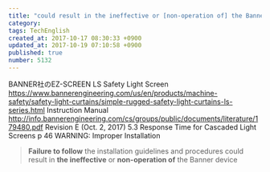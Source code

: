 ```yaml
---
title: "could result in the ineffective or [non-operation of] the Banner device"
category: 
tags: TechEnglish
created_at: 2017-10-17 08:30:33 +0900
updated_at: 2017-10-19 07:10:58 +0900
published: true
number: 5132
---
```


BANNER社のEZ-SCREEN LS Safety Light Screen
https://www.bannerengineering.com/us/en/products/machine-safety/safety-light-curtains/simple-rugged-safety-light-curtains-ls-series.html
Instruction Manual
http://info.bannerengineering.com/cs/groups/public/documents/literature/179480.pdf
Revision E (Oct. 2, 2017)
5.3 Response Time for Cascaded Light Screens
p 46
WARNING: Improper Installation

> **Failure to follow** the installation guidelines and procedures could result in **the ineffective** or **non-operation of** the Banner device



